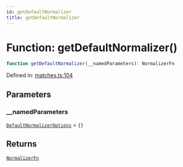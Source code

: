 ```yaml
---
id: getDefaultNormalizer
title: getDefaultNormalizer
---
```


<!-- DO NOT EDIT: this page is autogenerated from the type comments -->

# Function: getDefaultNormalizer()

```ts
function getDefaultNormalizer(__namedParameters): NormalizerFn
```

Defined in: [matches.ts:104](https://github.com/Romulad/cli-testing-library/blob/main/packages/cli-testing-library/src/matches.ts#L104)

## Parameters

### \_\_namedParameters

[`DefaultNormalizerOptions`](../interfaces/defaultnormalizeroptions.md) = `{}`

## Returns

[`NormalizerFn`](../type-aliases/normalizerfn.md)
